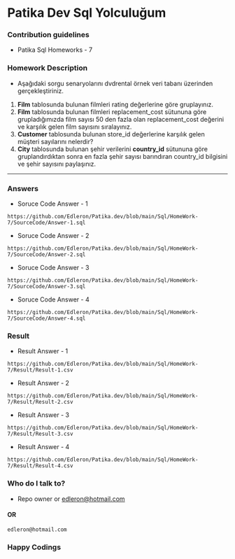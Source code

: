 # Patika Dev Sql Yolculuğum

### Contribution guidelines

* Patika Sql Homeworks - 7

### Homework Description

* Aşağıdaki sorgu senaryolarını dvdrental örnek veri tabanı üzerinden gerçekleştiriniz.

1. **Film** tablosunda bulunan filmleri rating değerlerine göre gruplayınız.
2. **Film** tablosunda bulunan filmleri replacement_cost sütununa göre grupladığımızda film sayısı 50 den fazla olan replacement_cost değerini ve karşılık gelen film sayısını sıralayınız.
3. **Customer** tablosunda bulunan store_id değerlerine karşılık gelen müşteri sayılarını nelerdir?
4. **City** tablosunda bulunan şehir verilerini **country_id** sütununa göre gruplandırdıktan sonra en fazla şehir sayısı barındıran country_id bilgisini ve şehir sayısını paylaşınız.

---

### Answers

* Soruce Code Answer - 1

```
https://github.com/Edleron/Patika.dev/blob/main/Sql/HomeWork-7/SourceCode/Answer-1.sql
```

* Soruce Code Answer - 2

```
https://github.com/Edleron/Patika.dev/blob/main/Sql/HomeWork-7/SourceCode/Answer-2.sql
```

* Soruce Code Answer - 3

```
https://github.com/Edleron/Patika.dev/blob/main/Sql/HomeWork-7/SourceCode/Answer-3.sql
```

* Soruce Code Answer - 4

```
https://github.com/Edleron/Patika.dev/blob/main/Sql/HomeWork-7/SourceCode/Answer-4.sql
```

### Result

* Result Answer - 1

```
https://github.com/Edleron/Patika.dev/blob/main/Sql/HomeWork-7/Result/Result-1.csv
```

* Result Answer - 2

```
https://github.com/Edleron/Patika.dev/blob/main/Sql/HomeWork-7/Result/Result-2.csv
```

* Result Answer - 3

```
https://github.com/Edleron/Patika.dev/blob/main/Sql/HomeWork-7/Result/Result-3.csv
```

* Result Answer - 4

```
https://github.com/Edleron/Patika.dev/blob/main/Sql/HomeWork-7/Result/Result-4.csv
```

### Who do I talk to?

* Repo owner or edleron@hotmail.com

#### OR

```
edleron@hotmail.com 
```

### Happy Codings
